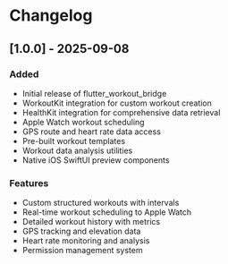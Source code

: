 
# Changelog

## [1.0.0] - 2025-09-08

### Added
- Initial release of flutter_workout_bridge
- WorkoutKit integration for custom workout creation
- HealthKit integration for comprehensive data retrieval
- Apple Watch workout scheduling
- GPS route and heart rate data access
- Pre-built workout templates
- Workout data analysis utilities
- Native iOS SwiftUI preview components

### Features
- Custom structured workouts with intervals
- Real-time workout scheduling to Apple Watch
- Detailed workout history with metrics
- GPS tracking and elevation data
- Heart rate monitoring and analysis
- Permission management system